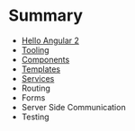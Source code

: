 # Summary

* [Hello Angular 2](hello_angular_2.md)
* [Tooling](tooling.md)
* [Components](components.md)
* [Templates](templates.md)
* [Services](services.md)
* Routing
* Forms
* Server Side Communication
* Testing

